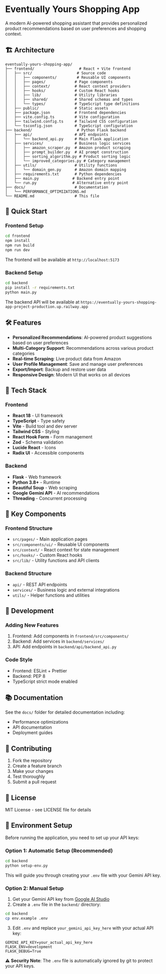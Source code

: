 # Eventually Yours Shopping App

A modern AI-powered shopping assistant that provides personalized product recommendations based on user preferences and shopping context.

## 🏗️ Architecture

```
eventually-yours-shopping-app/
├── frontend/                    # React + Vite frontend
│   ├── src/                    # Source code
│   │   ├── components/         # Reusable UI components
│   │   ├── pages/             # Page components
│   │   ├── context/           # React context providers
│   │   ├── hooks/             # Custom React hooks
│   │   ├── lib/               # Utility libraries
│   │   ├── shared/            # Shared schemas and types
│   │   └── types/             # TypeScript type definitions
│   ├── public/                # Static assets
│   ├── package.json           # Frontend dependencies
│   ├── vite.config.ts         # Vite configuration
│   ├── tailwind.config.ts     # Tailwind CSS configuration
│   └── tsconfig.json          # TypeScript configuration
├── backend/                    # Python Flask backend
│   ├── api/                   # API endpoints
│   │   └── backend_api.py     # Main Flask application
│   ├── services/              # Business logic services
│   │   ├── amazon_scraper.py  # Amazon product scraping
│   │   ├── prompt_builder.py  # AI prompt construction
│   │   ├── sorting_algorithm.py # Product sorting logic
│   │   └── improved_categories.py # Category management
│   ├── utils/                 # Utility functions
│   │   └── domain_gen.py      # Amazon domain mapping
│   ├── requirements.txt       # Python dependencies
│   ├── main.py               # Backend entry point
│   └── run.py                # Alternative entry point
├── docs/                      # Documentation
│   └── PERFORMANCE_OPTIMIZATIONS.md
└── README.md                  # This file
```

## 🚀 Quick Start

### Frontend Setup

```bash
cd frontend
npm install
npm run build
npm run dev
```

The frontend will be available at `http://localhost:5173`

### Backend Setup

```bash
cd backend
pip install -r requirements.txt
python main.py
```

The backend API will be available at `https://eventually-yours-shopping-app-project-production.up.railway.app`

## 🛠️ Features

- **Personalized Recommendations**: AI-powered product suggestions based on user preferences
- **Multi-Category Support**: Recommendations across various product categories
- **Real-time Scraping**: Live product data from Amazon
- **User Profile Management**: Save and manage user preferences
- **Export/Import**: Backup and restore user data
- **Responsive Design**: Modern UI that works on all devices

## 🧩 Tech Stack

### Frontend
- **React 18** - UI framework
- **TypeScript** - Type safety
- **Vite** - Build tool and dev server
- **Tailwind CSS** - Styling
- **React Hook Form** - Form management
- **Zod** - Schema validation
- **Lucide React** - Icons
- **Radix UI** - Accessible components

### Backend
- **Flask** - Web framework
- **Python 3.8+** - Runtime
- **Beautiful Soup** - Web scraping
- **Google Gemini API** - AI recommendations
- **Threading** - Concurrent processing

## 📁 Key Components

### Frontend Structure
- `src/pages/` - Main application pages
- `src/components/ui/` - Reusable UI components
- `src/context/` - React context for state management
- `src/hooks/` - Custom React hooks
- `src/lib/` - Utility functions and API clients

### Backend Structure
- `api/` - REST API endpoints
- `services/` - Business logic and external integrations
- `utils/` - Helper functions and utilities

## 🔧 Development

### Adding New Features
1. Frontend: Add components in `frontend/src/components/`
2. Backend: Add services in `backend/services/`
3. API: Add endpoints in `backend/api/backend_api.py`

### Code Style
- Frontend: ESLint + Prettier
- Backend: PEP 8
- TypeScript strict mode enabled

## 📚 Documentation

See the `docs/` folder for detailed documentation including:
- Performance optimizations
- API documentation
- Deployment guides

## 🤝 Contributing

1. Fork the repository
2. Create a feature branch
3. Make your changes
4. Test thoroughly
5. Submit a pull request

## 📄 License

MIT License - see LICENSE file for details

## 🔑 Environment Setup

Before running the application, you need to set up your API keys:

### Option 1: Automatic Setup (Recommended)
```bash
cd backend
python setup-env.py
```
This will guide you through creating your `.env` file with your Gemini API key.

### Option 2: Manual Setup
1. Get your Gemini API key from [Google AI Studio](https://makersuite.google.com/app/apikey)
2. Create a `.env` file in the `backend/` directory:
```bash
cd backend
cp env.example .env
```
3. Edit `.env` and replace `your_gemini_api_key_here` with your actual API key:
```
GEMINI_API_KEY=your_actual_api_key_here
FLASK_ENV=development
FLASK_DEBUG=True
```

⚠️ **Security Note**: The `.env` file is automatically ignored by git to protect your API keys.